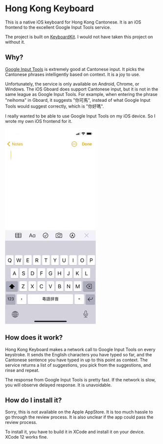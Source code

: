 # Hong Kong Keyboard

This is a native iOS keyboard for Hong Kong Cantonese. It is an iOS frontend
to the excellent Google Input Tools service.

The project is built on
[KeyboardKit](https://github.com/danielsaidi/KeyboardKit). I would not have
taken this project on without it.

## Why?

[Google Input Tools](https://www.google.com/inputtools/) is extremely good at
Cantonese input. It picks the Cantonese phrases intelligently based on
context. It is a joy to use.

Unfortunately, the service is only available on Android, Chrome, or Windows.
The iOS Gboard does support Cantonese input, but it is not in the same league
as Google Input Tools. For example, when entering the phrase "neihoma" in
Gboard, it suggests "你可馬", instead of what Google Input Tools would suggest
correctly, which is "你好嗎".

I really wanted to be able to use Google Input Tools on my iOS device. So I
wrote my own iOS frontend for it.

![Hong Kong Keyboard Demo](HongKongKeyboardDemo.gif)

## How does it work?

Hong Kong Keyboard makes a network call to Google Input Tools on every
keystroke. It sends the English characters you have typed so far, and the
Cantonese sentence you have typed in up to this point as context. The service
returns a list of suggestions, you pick from the suggestions, and rinse and
repeat.

The response from Google Input Tools is pretty fast. If the network is slow, you
will observe delayed response. It is unavoidable.

## How do I install it?

Sorry, this is not available on the Apple AppStore. It is too much hassle to go
through the review process. It is also unclear if the app could pass the review
process.

To install it, you have to build it in XCode and install it on your device.
XCode 12 works fine.
